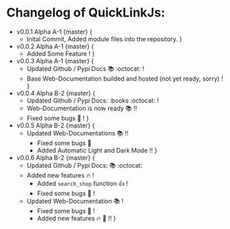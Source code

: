 # Changelog of QuickLinkJs:

- v0.0.1 Alpha A-1 {master} {
    - Inital Commit, Added module files into the repository.
}
- v0.0.2 Alpha A-1 {master} {
    - Added Some Feature !
}
- v0.0.3 Alpha A-1 {master} {
    - Updated Github / Pypi Docs :books: :octocat: !
    - Base Web-Documentation builded and hosted (not yet ready, sorry) !
}
- v0.0.4 Alpha B-2 {master} {
    - Updated Github / Pypi Docs: :books :octocat: !
    - Web-Documentation is now ready :books: !!
    - Fixed some bugs :bug: !
}
- v0.0.5 Alpha B-2 {master} {
    - Updated Web-Documentations :books: !!
        - Fixed some bugs :bug:
        - Added Automatic Light and Dark Mode !!
}
- v0.0.6 Alpha B-2 {master} {
    - Updated Github / Pypi Docs: :books: :octocat:
    - Added new features :fire: !
        - Added `search_shop` function :+1: !
        - Fixed some bugs :bug: !
    - Updated Web-Documentation :books: !
        - Fixed some bugs :bug: !
        - Added new features :fire: :100: !!
}